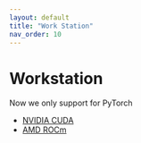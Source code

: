 ```yaml
---
layout: default
title: "Work Station"
nav_order: 10
---
```


# Workstation

Now we only support for PyTorch

* [NVIDIA CUDA](https://r300-ai.github.io/ITRI-AI-Hub/docs/pages/workstation/cuda.html)
* [AMD ROCm](https://r300-ai.github.io/ITRI-AI-Hub/docs/pages/workstation/rocm.html)
